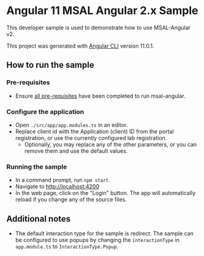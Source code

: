 # Angular 11 MSAL Angular 2.x Sample 

This developer sample is used to demonstrate how to use MSAL-Angular v2.

This project was generated with [Angular CLI](https://github.com/angular/angular-cli) version 11.0.1.

## How to run the sample

### Pre-requisites
- Ensure [all pre-requisites](https://github.com/AzureAD/microsoft-authentication-library-for-js/blob/msal-angular-v2/lib/msal-angular/README.md) have been completed to run msal-angular.

### Configure the application
- Open `./src/app/app.modules.ts` in an editor.
- Replace client id with the Application (client) ID from the portal registration, or use the currently configured lab registration. 
  - Optionally, you may replace any of the other parameters, or you can remove them and use the default values.

### Running the sample
- In a command prompt, run `npm start`.
- Navigate to [http://localhost:4200](http://localhost:4200)
- In the web page, click on the "Login" button. The app will automatically reload if you change any of the source files.

## Additional notes
- The default interaction type for the sample is redirect. The sample can be configured to use popups by changing the `interactionType` in `app.module.ts` to `InteractionType.Popup`. 
